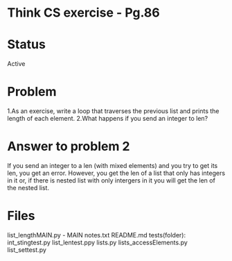 # Think CS exercise - Pg.86

# Status
Active

# Problem
1.As an exercise, write a loop that traverses the previous list and prints the length of each element. 2.What happens if you send an integer to len?

# Answer to problem 2
If you send an integer to a len (with mixed elements) and you try to get its len, you get an error. However, you get the len of a list that only has integers in it or, if there is nested list with only intergers in it you will get the len of the nested list.

# Files
list_lengthMAIN.py - MAIN
notes.txt
README.md
tests(folder):
	int_stingtest.py
	list_lentest.ppy
	lists.py
	lists_accessElements.py
	list_settest.py
